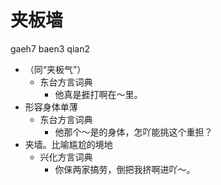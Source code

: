 # 夹板墙
gaeh7 baen3 qian2
+ （同“夹板气”）
  * 东台方言词典
    - 他真是捱打啊在～里。
+ 形容身体单薄
  * 东台方言词典
    - 他那个～是的身体，怎吖能挑这个重担？
+ 夹墙。比喻尴尬的境地
  * 兴化方言词典
    - 你俫两家搞劳，倒把我挤啊进吖～。
